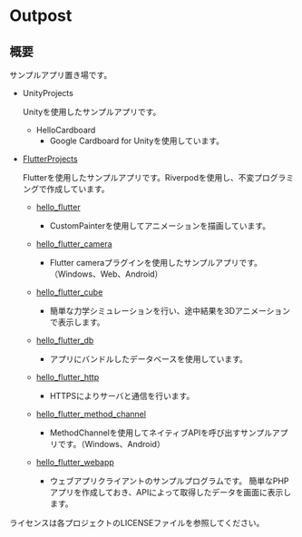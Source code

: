 # Outpost

## 概要

サンプルアプリ置き場です。

- UnityProjects

  Unityを使用したサンプルアプリです。

    - HelloCardboard
        - Google Cardboard for Unityを使用しています。

- [FlutterProjects](https://github.com/y1tagawa/Outpost/tree/main/FlutterProjects)

  Flutterを使用したサンプルアプリです。Riverpodを使用し、不変プログラミングで作成しています。
  
    - [hello_flutter](https://github.com/y1tagawa/Outpost/tree/main/FlutterProjects/hello_flutter)
        - CustomPainterを使用してアニメーションを描画しています。

    - [hello_flutter_camera](https://github.com/y1tagawa/Outpost/tree/main/FlutterProjects/hello_flutter_camera)
        - Flutter cameraプラグインを使用したサンプルアプリです。（Windows、Web、Android）

    - [hello_flutter_cube](https://github.com/y1tagawa/Outpost/tree/main/FlutterProjects/hello_flutter_cube)
        - 簡単な力学シミュレーションを行い、途中結果を3Dアニメーションで表示します。

    - [hello_flutter_db](https://github.com/y1tagawa/Outpost/tree/main/FlutterProjects/hello_flutter_db)
        - アプリにバンドルしたデータベースを使用しています。
    
    - [hello_flutter_http](https://github.com/y1tagawa/Outpost/tree/main/FlutterProjects/hello_flutter_http)
        - HTTPSによりサーバと通信を行います。

    - [hello_flutter_method_channel](https://github.com/y1tagawa/Outpost/tree/main/FlutterProjects/hello_flutter_method_channel)
        - MethodChannelを使用してネイティブAPIを呼び出すサンプルアプリです。（Windows、Android）

    - [hello_flutter_webapp](https://github.com/y1tagawa/Outpost/tree/main/FlutterProjects/hello_flutter_webapp)
        - ウェブアプリクライアントのサンプルプログラムです。 簡単なPHPアプリを作成しておき、APIによって取得したデータを画面に表示します。

ライセンスは各プロジェクトのLICENSEファイルを参照してください。
